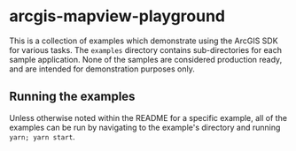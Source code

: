 # arcgis-mapview-playground

This is a collection of examples which demonstrate using the ArcGIS SDK for
various tasks. The `examples` directory contains sub-directories for each
sample application. None of the samples are considered production ready, and are
intended for demonstration purposes only.

## Running the examples

Unless otherwise noted within the README for a specific example, all of the
examples can be run by navigating to the example's directory and running
`yarn; yarn start`. 

